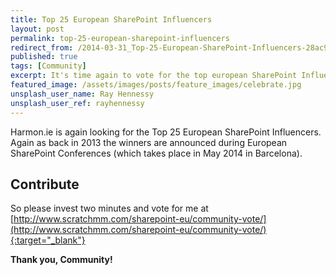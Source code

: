 ```yaml
---
title: Top 25 European SharePoint Influencers
layout: post
permalink: top-25-european-sharepoint-influencers
redirect_from: /2014-03-31_Top-25-European-SharePoint-Influencers-28ac90bdf4bf
published: true
tags: [Community]
excerpt: It's time again to vote for the top european SharePoint Influencers
featured_image: /assets/images/posts/feature_images/celebrate.jpg
unsplash_user_name: Ray Hennessy
unsplash_user_ref: rayhennessy
---
```


Harmon.ie is again looking for the Top 25 European SharePoint Influencers. Again as back in 2013 the winners are announced during European SharePoint Conferences (which takes place in May 2014 in Barcelona).

## Contribute

So please invest two minutes and vote for me at [http://www.scratchmm.com/sharepoint-eu/community-vote/](http://www.scratchmm.com/sharepoint-eu/community-vote/){:target="_blank"}

**Thank you, Community!**


